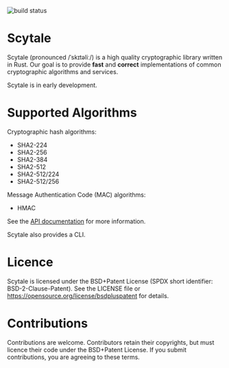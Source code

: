 ![build status](https://github.com/MichaelPaddon/Scytale/actions/workflows/build.yml/badge.svg)

# Scytale

Scytale (pronounced /ˈskɪtəliː/) is a high quality cryptographic library
written in Rust.
Our goal is to provide **fast** and **correct** implementations of common
cryptographic algorithms and services.

Scytale is in early development.

# Supported Algorithms

Cryptographic hash algorithms:
- SHA2-224
- SHA2-256
- SHA2-384
- SHA2-512
- SHA2-512/224
- SHA2-512/256

Message Authentication Code (MAC) algorithms:
- HMAC

See the [API documentation](https://docs.rs/scytale/latest/scytale/) for more
information.

Scytale also provides a CLI.

# Licence

Scytale is licensed under the BSD+Patent License
(SPDX short identifier: BSD-2-Clause-Patent).
See the LICENSE file or https://opensource.org/license/bsdpluspatent
for details.

# Contributions

Contributions are welcome. Contributors retain their copyrights, but must
licence their code under the BSD+Patent License. If you submit contributions,
you are agreeing to these terms.
